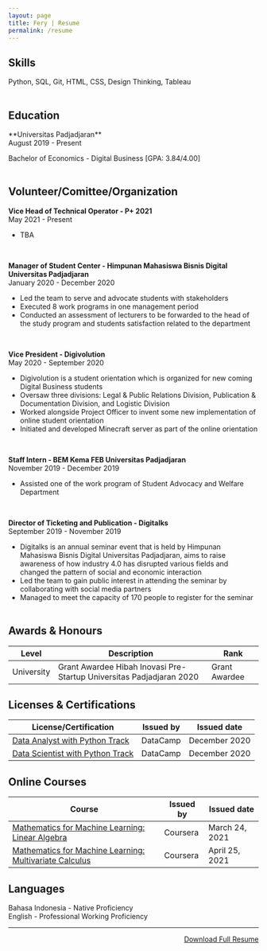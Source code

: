 ```yaml
---
layout: page
title: Fery | Resume
permalink: /resume
---
```


<h2>Skills</h2>

Python, SQL, Git, HTML, CSS, Design Thinking, Tableau
<br><br>

<h2>Education</h2>
**Universitas Padjadjaran**<br>
August 2019 - Present

Bachelor of Economics - Digital Business [GPA: 3.84/4.00]
<br><br>

<h2>Volunteer/Comittee/Organization</h2>

**Vice Head of Technical Operator - P+ 2021**<br>
May 2021 - Present

- TBA
<br>

**Manager of Student Center - Himpunan Mahasiswa Bisnis Digital Universitas Padjadjaran**<br>
January 2020 - December 2020

- Led the team to serve and advocate students with stakeholders
- Executed 8 work programs in one management period
- Conducted an assessment of lecturers to be forwarded to the head of the study program and students satisfaction related to the department
<br>

**Vice President - Digivolution**<br>
May 2020 - September 2020

- Digivolution is a student orientation which is organized for new coming Digital Business students
- Oversaw three divisions: Legal & Public Relations Division, Publication & Documentation Division, and Logistic Division
- Worked alongside Project Officer to invent some new implementation of online student orientation
- Initiated and developed Minecraft server as part of the online orientation
<br>

**Staff Intern - BEM Kema FEB Universitas Padjadjaran**<br>
November 2019 - December 2019

- Assisted one of the work program of Student Advocacy and Welfare Department
<br>

**Director of Ticketing and Publication - Digitalks**<br>
September 2019 - November 2019

- Digitalks is an annual seminar event that is held by Himpunan Mahasiswa Bisnis Digital Universitas Padjadjaran, aims to raise awareness of how industry 4.0 has disrupted various fields and changed the pattern of social and economic interaction
- Led the team to gain public interest in attending the seminar by collaborating with social media partners
- Managed to meet the capacity of 170 people to register for the seminar
<br><br>

<h2>Awards & Honours</h2>
<table class="pure-table pure-table-bordered">
    <thead>
        <tr>
            <th>Level</th>
            <th>Description</th>
            <th>Rank</th>
        </tr>
    </thead>
                
<tr>
    <td>University</td>
    <td>Grant Awardee Hibah Inovasi Pre-Startup Universitas Padjadjaran 2020</td>
    <td>Grant Awardee</td>
</tr>
</table>

<h2>Licenses & Certifications</h2>
<table class="pure-table pure-table-bordered">
    <thead>
        <tr>
            <th>License/Certification</th>
            <th>Issued by</th>
            <th>Issued date</th>
        </tr>
    </thead>

<tr>
    <td><a href="https://www.datacamp.com/statement-of-accomplishment/track/d96723c8a19cd92e6b7dd0db9e6b7b17951c96f6">Data Analyst with Python Track</a></td>
    <td>DataCamp</td>
    <td>December 2020</td>
</tr>

<tr>
    <td><a href="https://www.datacamp.com/statement-of-accomplishment/track/eddb4af8d5d8a740f31fec758b58b5db985e5e23">Data Scientist with Python Track</a></td>
    <td>DataCamp</td>
    <td>December 2020</td>
</tr>
</table>

<h2>Online Courses</h2>
<table class="pure-table pure-table-bordered">
    <thead>
        <tr>
            <th>Course</th>
            <th>Issued by</th>
            <th>Issued date</th>
        </tr>
    </thead>

<tr>
    <td><a href="https://www.coursera.org/account/accomplishments/verify/VNZRPL2S6EBD">Mathematics for Machine Learning: Linear Algebra</a></td>
    <td>Coursera</td>
    <td>March 24, 2021</td>
</tr>

<tr>
    <td><a href="https://www.coursera.org/account/accomplishments/verify/SG4MN8NHU2BS">Mathematics for Machine Learning: Multivariate Calculus</a></td>
    <td>Coursera</td>
    <td>April 25, 2021</td>
</tr>
</table>

<h2>Languages</h2>
Bahasa Indonesia - Native Proficiency<br>
English - Professional Working Proficiency<br>
<hr>

<p style='text-align: right;'><a href="">Download Full Resume</a></p>